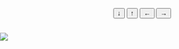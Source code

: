 <!DOCTYPE html>
<html>
<head>
<meta charset="utf-8">
<script type=javascript>
function car_down () {x = 0;
x = document.getElementById("moto").offsetTop;
xn = x + 50;
document.getElementById("moto").style.top = xn+"px"
}
function car_up () {
x = 0;
x = document.getElementById("moto").offsetTop;
xn = x - 50;
document.getElementById("moto").style.top = xn+"px"
}
function car_left () {
x = 0;
x = document.getElementById("moto").offsetLeft;
xn = x - 50;
document.getElementById("moto").style.left = xn+"px"
}
function car_right () {
x = 0;
x = document.getElementById("moto").offsetLeft;
xn = x + 50;
document.getElementById("moto").style.left = xn+"px"
}
</script>
</head>
  
 
<body>
<img src="https://catwar.su/cw3/composited/527c56c2b4bf9ad2.png" id="moto" style="position:absolute; top:100px; left:0px">
<input type="button" value="↓" onclick="car_down()">
<input type="button" value="↑" onclick="car_up()">
<input type="button" value="←" onclick="car_left()">
<input type="button" value="→" onclick="car_right()"> 
</body>
</html>
